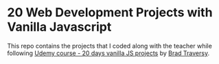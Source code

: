 # 20 Web Development Projects with Vanilla Javascript

This repo contains the projects that I coded along with the teacher while following [Udemy course - 20 days vanilla JS projects](https://www.udemy.com/course/web-projects-with-vanilla-javascript/learn/lecture/17832668?start=15#overview) by [Brad Traversy](https://www.youtube.com/c/TraversyMedia).
